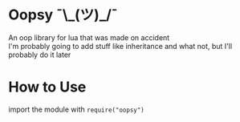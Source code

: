 # Oopsy ¯\\\_(ツ)\_/¯
An oop library for lua that was made on accident
<br>
I'm probably going to add stuff like inheritance and what not, but I'll probably do it later

# How to Use
import the module with
`require("oopsy")`